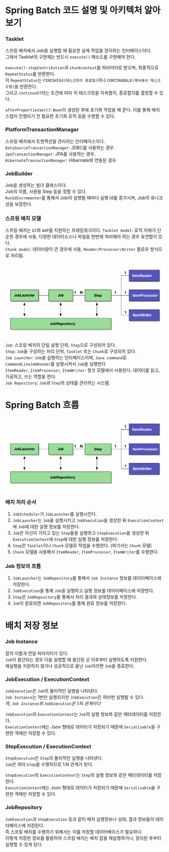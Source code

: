 # Spring Batch 코드 설명 및 아키텍처 알아보기

### Tasklet
스프링 배치에서 Job을 실행할 때 필요한 실제 작업을 정의하는 인터페이스이다. <br>
그래서 Tasklet의 구현체는 반드시 `execute()` 메소드를 구현해야 한다. <br>

`execute()`: `stepContribution`과  `chunkcontext`를 파라미터로 받으며, 최종적으로 `RepeatStatus`를 반환한다. <br>
이 `RepeatStatus`는 `FINISHIEd(태스크릿이 종료됨)`이나 `CONTINUBALE(계속해서 태스크 수행)`을 반환한다. <br>
그리고 `continueIf`라는 조건에 따라 이 태스크릿을 지속할지, 종료할지를 결정할 수 있다. <br>

`afterPropertiesSet()`: `Bean`이 생성된 후에 초기화 작업을 해 준다. 이를 통해 배치 스텝이 진행되기 전 필요한 초기화 로직 등을 수행할 수 있다.<br>

### PlatformTransactionManager
스프링 배치에서 트랜잭션을 관리하는 인터페이스이다. <br>
`DataSourceTransactionManager`: JDBC를 사용하는 경우. <br>
`JpaTransactionManager`: JPA를 사용하는 경우. <br>
`HibernateTransactionManager`: Hibernate와 연동된 경우. <br>

### JobBuilder
Job을 생성하는 빌더 클래스이다. <br>
Job의 이름, 사용될 Step 등을 정할 수 있다. <br>
`RunIdIncrementer`를 통해서 Job이 실행될 때마다 실행 Id를 증가시켜, Job의 유니크성을 보장한다. <br>


### 스프링 배치 모델
스프링 배치는 `DI`와 `AOP`를 지원하는 프레임워크이다.
`Tasklet model`: 로직 자체가 단순한 경우에 사용, 다양한 데이터소스나 파일을 한번에 처리해야 하는 경우 유연함이 있다. <br>
`Chunk model`: 데이터량이 큰 경우에 사용, `Reader/Processor/Writer` 플로우 방식으로 처리됨. <br>

![img.png](../image/정철희-img1.png)
<br>

`Job`: 스프링 배치의 단일 실행 단위, `Step`으로 구성되어 있다. <br>
`Step`: `Job`을 구성하는 처리 단위, `Tasklet` 또는 `Chunk`로 구성되어 있다. <br>
`Job Launcher`: `Job`을 실행하는 인터페이스이며, `Java command`로 `CommandLineJobRunner`를 실행시켜서 `Job`을 실행한다 <br>
`ItemReader`, `ItemProcessor`, `ItemWriter`: 청크 모델에서 사용된다. 데이터를 읽고, 가공하고, 쓰는 역할을 한다. <br>
`Job Repository`: `Job`과 `Step`의 상태를 관리하는 시스템. <br>


# Spring Batch 흐름

![img.png](../image/정철희-img1.png)

### 배치 처리 순서
1. `JobScheduler`가 `JobLauncher`를 실행시킨다.
2. `JobLauncher`는 `Job`을 실행시키고 `JobExecution`을 생성한 뒤 `ExecutionContext`에 `Job`에 대한 실행 정보를 저장한다.
3. `Job`은 자신이 가지고 있는 `Step`들을 실행하고 `StepExecution`을 생성한 뒤 `ExecutionContext`에 `Step`에 대한 실행 정보를 저장한다.
4. `Step`은 `Tasklet`이나 `Chunk` 모델로 작업을 수행한다. (여기서는 `Chunk` 모델)
5. `Chunk` 모델을 사용해서 `ItemReader`, `ItemProcessor`, `ItemWriter`를 수행한다.

### Job 정보의 흐름
1. `JobLauncher`는 `JobRepository`를 통해서 `Job Instance` 정보를 데이터베이스에 저장한다.
2. `JobExecution`을 통해 `Job`을 실행하고 실행 정보를 데이터베이스에 저장한다.
3. `Step`은 `JobRepository`를 통해서 처리 결과와 상태정보를 저장한다.
4. `Job`이 완료되면 `JobRepository`를 통해 완료 정보를 저장한다.

# 배치 저장 정보

### Job Instance
잡의 이름과 전달 파라미터가 있다. <br>
`Job`이 중단되는 경우 다음 실행할 때 중단된 곳 이후부터 실행하도록 지원한다. <br>
재실행을 지원하지 않거나 성공적으로 끝난 `Job`이라면 `Job`을 종료한다. <br>

### JobExecution / ExecutionContext
`JobExecution`은 `Job`의 물리적인 실행을 나타낸다. <br>
`Job Instance`는 1번만 실행되지만 `JobExecution`은 여러번 실행될 수 있다. <br>
_즉, `Job Instance`와 `JobExecution`은 1:N 관계이다_

`JobExecution`의 `ExecutionContext`는 `Job`의 실행 정보와 같은 메타데이터를 저장한다. <br>
`ExecutionContext`에는 Json 형태로 데이터가 저장되기 때문에 `Serializable`을 구현한 객체만 저장할 수 있다. <br>

### StepExecution / ExecutionContext
`StepExecution`은 `Step`의 물리적인 실행을 나타낸다. <br>
`Job`은 여러 `Step`을 수행하므로 1:N 관계가 된다. <br>

`StepExecution`의 `ExecutionContext`는 `Step`의 실행 정보와 같은 메타데이터를 저장한다. <br>
`ExecutionContext`에는 Json 형태로 데이터가 저장되기 때문에 `Serializable`을 구현한 객체만 저장할 수 있다. <br>

### JobRepository
`JobExecution`과 `StepExecution` 등과 같이 배치 실행정보나 상태, 결과 정보들이 데이터베이스에 저장된다. <br>
즉 스프링 배치를 수행하기 위해서는 이를 저장할 데이터베이스가 필요하다. <br>
이렇게 저장된 정보를 활용하여 스프링 배치는 배치 잡을 재실행하거나, 정지된 후부터 실행할 수 있게 된다. <br>

